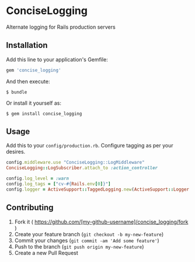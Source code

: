 # ConciseLogging

Alternate logging for Rails production servers

## Installation

Add this line to your application's Gemfile:

```ruby
gem 'concise_logging'
```

And then execute:

    $ bundle

Or install it yourself as:

    $ gem install concise_logging

## Usage

Add this to your `config/production.rb`.  Configure tagging as per your desires.

````ruby
config.middleware.use "ConciseLogging::LogMiddleware"
ConciseLogging::LogSubscriber.attach_to :action_controller

config.log_level = :warn
config.log_tags = ["cv-#{Rails.env[0]}"]
config.logger = ActiveSupport::TaggedLogging.new(ActiveSupport::Logger.new(File.join(Rails.root, "log", "#{Rails.env}.log")))
````

## Contributing

1. Fork it ( https://github.com/[my-github-username]/concise_logging/fork )
2. Create your feature branch (`git checkout -b my-new-feature`)
3. Commit your changes (`git commit -am 'Add some feature'`)
4. Push to the branch (`git push origin my-new-feature`)
5. Create a new Pull Request
